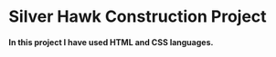 <h1>Silver Hawk Construction Project</h1>

<h4>In this project I have used HTML and CSS languages.</h4>
